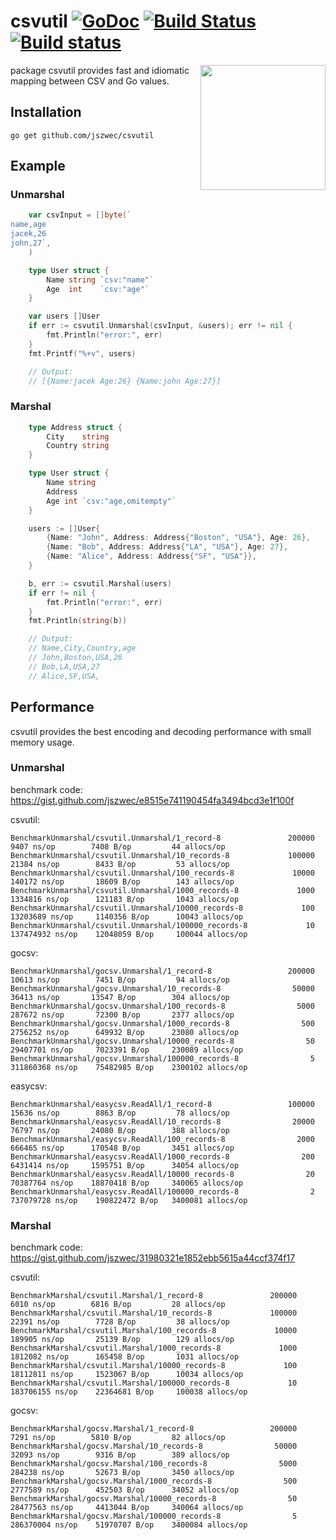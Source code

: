 csvutil [![GoDoc](https://godoc.org/github.com/jszwec/csvutil?status.svg)](http://godoc.org/github.com/jszwec/csvutil) [![Build Status](https://travis-ci.org/jszwec/csvutil.svg?branch=master)](https://travis-ci.org/jszwec/csvutil) [![Build status](https://ci.appveyor.com/api/projects/status/eiyx0htjrieoo821/branch/master?svg=true)](https://ci.appveyor.com/project/jszwec/csvutil/branch/master)
=================

<p align="center">
  <img style="float: right;" src="https://user-images.githubusercontent.com/3941256/33054906-52b4bc08-ce4a-11e7-9651-b70c5a47c921.png"/ width=200>
</p>

package csvutil provides fast and idiomatic mapping between CSV and Go values.

Installation
------------

    go get github.com/jszwec/csvutil

Example
--------

### Unmarshal ###

```go
	var csvInput = []byte(`
name,age
jacek,26
john,27`,
	)

	type User struct {
		Name string `csv:"name"`
		Age  int    `csv:"age"`
	}

	var users []User
	if err := csvutil.Unmarshal(csvInput, &users); err != nil {
		fmt.Println("error:", err)
	}
	fmt.Printf("%+v", users)

	// Output:
	// [{Name:jacek Age:26} {Name:john Age:27}]
```

### Marshal ###

```go
	type Address struct {
		City    string
		Country string
	}

	type User struct {
		Name string
		Address
		Age int `csv:"age,omitempty"`
	}

	users := []User{
		{Name: "John", Address: Address{"Boston", "USA"}, Age: 26},
		{Name: "Bob", Address: Address{"LA", "USA"}, Age: 27},
		{Name: "Alice", Address: Address{"SF", "USA"}},
	}

	b, err := csvutil.Marshal(users)
	if err != nil {
		fmt.Println("error:", err)
	}
	fmt.Println(string(b))

	// Output:
	// Name,City,Country,age
	// John,Boston,USA,26
	// Bob,LA,USA,27
	// Alice,SF,USA,
```

Performance
------------

csvutil provides the best encoding and decoding performance with small memory usage.

### Unmarshal ###

benchmark code: https://gist.github.com/jszwec/e8515e741190454fa3494bcd3e1f100f

csvutil:
```
BenchmarkUnmarshal/csvutil.Unmarshal/1_record-8         	  200000	      9407 ns/op	    7408 B/op	      44 allocs/op
BenchmarkUnmarshal/csvutil.Unmarshal/10_records-8       	  100000	     21384 ns/op	    8433 B/op	      53 allocs/op
BenchmarkUnmarshal/csvutil.Unmarshal/100_records-8      	   10000	    140172 ns/op	   18609 B/op	     143 allocs/op
BenchmarkUnmarshal/csvutil.Unmarshal/1000_records-8     	    1000	   1334816 ns/op	  121183 B/op	    1043 allocs/op
BenchmarkUnmarshal/csvutil.Unmarshal/10000_records-8    	     100	  13203689 ns/op	 1140356 B/op	   10043 allocs/op
BenchmarkUnmarshal/csvutil.Unmarshal/100000_records-8   	      10	 137474932 ns/op	12048059 B/op	  100044 allocs/op
```

gocsv:
```
BenchmarkUnmarshal/gocsv.Unmarshal/1_record-8           	  200000	     10613 ns/op	    7451 B/op	      94 allocs/op
BenchmarkUnmarshal/gocsv.Unmarshal/10_records-8         	   50000	     36413 ns/op	   13547 B/op	     304 allocs/op
BenchmarkUnmarshal/gocsv.Unmarshal/100_records-8        	    5000	    287672 ns/op	   72300 B/op	    2377 allocs/op
BenchmarkUnmarshal/gocsv.Unmarshal/1000_records-8       	     500	   2756252 ns/op	  649932 B/op	   23080 allocs/op
BenchmarkUnmarshal/gocsv.Unmarshal/10000_records-8      	      50	  29407701 ns/op	 7023391 B/op	  230089 allocs/op
BenchmarkUnmarshal/gocsv.Unmarshal/100000_records-8     	       5	 311860368 ns/op	75482985 B/op	 2300102 allocs/op
```

easycsv:
```
BenchmarkUnmarshal/easycsv.ReadAll/1_record-8           	  100000	     15636 ns/op	    8863 B/op	      78 allocs/op
BenchmarkUnmarshal/easycsv.ReadAll/10_records-8         	   20000	     76797 ns/op	   24080 B/op	     388 allocs/op
BenchmarkUnmarshal/easycsv.ReadAll/100_records-8        	    2000	    666465 ns/op	  170548 B/op	    3451 allocs/op
BenchmarkUnmarshal/easycsv.ReadAll/1000_records-8       	     200	   6431414 ns/op	 1595751 B/op	   34054 allocs/op
BenchmarkUnmarshal/easycsv.ReadAll/10000_records-8      	      20	  70387764 ns/op	18870418 B/op	  340065 allocs/op
BenchmarkUnmarshal/easycsv.ReadAll/100000_records-8     	       2	 737079728 ns/op	190822472 B/op	 3400081 allocs/op
```

### Marshal ###

benchmark code: https://gist.github.com/jszwec/31980321e1852ebb5615a44ccf374f17

csvutil:
```
BenchmarkMarshal/csvutil.Marshal/1_record-8         	  200000	      6010 ns/op	    6816 B/op	      28 allocs/op
BenchmarkMarshal/csvutil.Marshal/10_records-8       	  100000	     22391 ns/op	    7728 B/op	      38 allocs/op
BenchmarkMarshal/csvutil.Marshal/100_records-8      	   10000	    189905 ns/op	   25139 B/op	     129 allocs/op
BenchmarkMarshal/csvutil.Marshal/1000_records-8     	    1000	   1812082 ns/op	  165458 B/op	    1031 allocs/op
BenchmarkMarshal/csvutil.Marshal/10000_records-8    	     100	  18112811 ns/op	 1523067 B/op	   10034 allocs/op
BenchmarkMarshal/csvutil.Marshal/100000_records-8   	      10	 183706155 ns/op	22364681 B/op	  100038 allocs/op
```

gocsv:
```
BenchmarkMarshal/gocsv.Marshal/1_record-8           	  200000	      7291 ns/op	    5810 B/op	      82 allocs/op
BenchmarkMarshal/gocsv.Marshal/10_records-8         	   50000	     32093 ns/op	    9316 B/op	     389 allocs/op
BenchmarkMarshal/gocsv.Marshal/100_records-8        	    5000	    284238 ns/op	   52673 B/op	    3450 allocs/op
BenchmarkMarshal/gocsv.Marshal/1000_records-8       	     500	   2777589 ns/op	  452503 B/op	   34052 allocs/op
BenchmarkMarshal/gocsv.Marshal/10000_records-8      	      50	  28477563 ns/op	 4413044 B/op	  340064 allocs/op
BenchmarkMarshal/gocsv.Marshal/100000_records-8     	       5	 286370004 ns/op	51970707 B/op	 3400084 allocs/op
```
